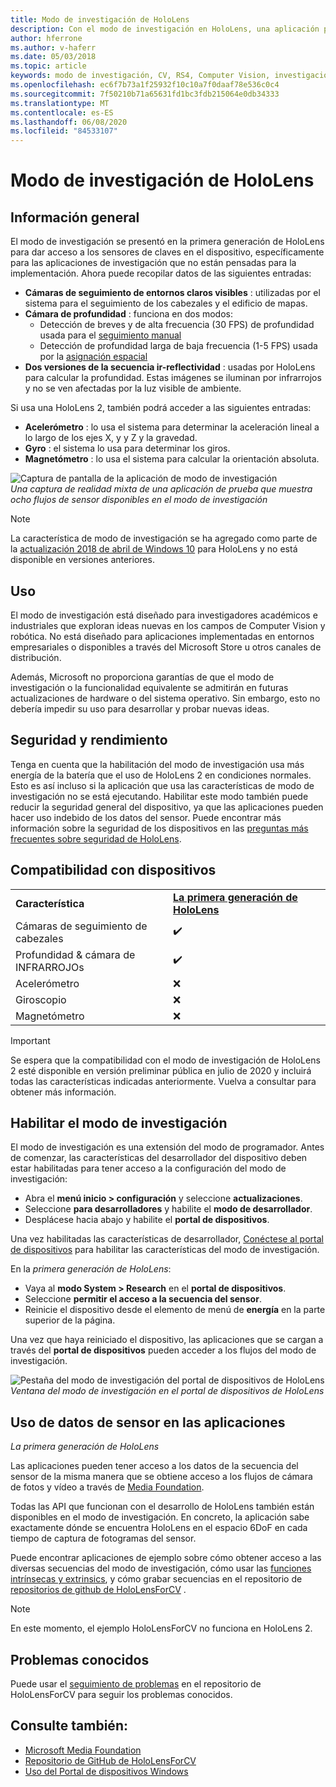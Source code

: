 ```yaml
---
title: Modo de investigación de HoloLens
description: Con el modo de investigación en HoloLens, una aplicación puede acceder a las secuencias de sensor del dispositivo clave (profundidad, seguimiento del entorno y interreflectividad de INFRARROJOs).
author: hferrone
ms.author: v-haferr
ms.date: 05/03/2018
ms.topic: article
keywords: modo de investigación, CV, RS4, Computer Vision, investigación, HoloLens, HoloLens 2
ms.openlocfilehash: ec6f7b73a1f25932f10c10a7f0daaf78e536c0c4
ms.sourcegitcommit: 7f50210b71a65631fd1bc3fdb215064e0db34333
ms.translationtype: MT
ms.contentlocale: es-ES
ms.lasthandoff: 06/08/2020
ms.locfileid: "84533107"
---
```

# <a name="hololens-research-mode"></a>Modo de investigación de HoloLens

## <a name="overview"></a>Información general

El modo de investigación se presentó en la primera generación de HoloLens para dar acceso a los sensores de claves en el dispositivo, específicamente para las aplicaciones de investigación que no están pensadas para la implementación. Ahora puede recopilar datos de las siguientes entradas:

* **Cámaras de seguimiento de entornos claros visibles** : utilizadas por el sistema para el seguimiento de los cabezales y el edificio de mapas.
* **Cámara de profundidad** : funciona en dos modos:  
    + Detección de breves y de alta frecuencia (30 FPS) de profundidad usada para el [seguimiento manual](interaction-fundamentals.md)
    + Detección de profundidad larga de baja frecuencia (1-5 FPS) usada por la [asignación espacial](spatial-mapping.md)
* **Dos versiones de la secuencia ir-reflectividad** : usadas por HoloLens para calcular la profundidad. Estas imágenes se iluminan por infrarrojos y no se ven afectadas por la luz visible de ambiente.

Si usa una HoloLens 2, también podrá acceder a las siguientes entradas:

* **Acelerómetro** : lo usa el sistema para determinar la aceleración lineal a lo largo de los ejes X, y y Z y la gravedad.
* **Gyro** : el sistema lo usa para determinar los giros.
* **Magnetómetro** : lo usa el sistema para calcular la orientación absoluta.

![Captura de pantalla de la aplicación de modo de investigación](images/sensor-stream-viewer.jpg)<br>
*Una captura de realidad mixta de una aplicación de prueba que muestra ocho flujos de sensor disponibles en el modo de investigación*

> [!NOTE]
> La característica de modo de investigación se ha agregado como parte de la [actualización 2018 de abril de Windows 10](release-notes-april-2018.md) para HoloLens y no está disponible en versiones anteriores.

## <a name="usage"></a>Uso

El modo de investigación está diseñado para investigadores académicos e industriales que exploran ideas nuevas en los campos de Computer Vision y robótica.  No está diseñado para aplicaciones implementadas en entornos empresariales o disponibles a través del Microsoft Store u otros canales de distribución.

Además, Microsoft no proporciona garantías de que el modo de investigación o la funcionalidad equivalente se admitirán en futuras actualizaciones de hardware o del sistema operativo. Sin embargo, esto no debería impedir su uso para desarrollar y probar nuevas ideas.

## <a name="security-and-performance"></a>Seguridad y rendimiento

Tenga en cuenta que la habilitación del modo de investigación usa más energía de la batería que el uso de HoloLens 2 en condiciones normales. Esto es así incluso si la aplicación que usa las características de modo de investigación no se está ejecutando.  Habilitar este modo también puede reducir la seguridad general del dispositivo, ya que las aplicaciones pueden hacer uso indebido de los datos del sensor.  Puede encontrar más información sobre la seguridad de los dispositivos en las [preguntas más frecuentes sobre seguridad de HoloLens](https://docs.microsoft.com/hololens/hololens-faq-security).  


## <a name="device-support"></a>Compatibilidad con dispositivos

<table>
    <colgroup>
    <col width="50%" />
    <col width="50%" />
    <!-- <col width="33%" /> -->
    </colgroup>
    <tr>
        <td><strong>Característica</strong></td>
        <td><a href="hololens-hardware-details.md"><strong>La primera generación de HoloLens</strong></a></td>
        <!-- <td><a href="hololens2-hardware.md"><strong>HoloLens 2</strong></a></td> -->
    </tr>
     <tr>
        <td>Cámaras de seguimiento de cabezales</td>
        <td>✔️</td>
        <!-- <td>❌</td> -->
    </tr>
    <tr>
        <td>Profundidad & cámara de INFRARROJOs</td>
        <td>✔️</td>
        <!-- <td>❌</td> -->
    </tr>
    <tr>
        <td>Acelerómetro</td>
        <td>❌</td>
        <!-- <td>❌</td> -->
    </tr>
    <tr>
        <td>Giroscopio</td>
        <td>❌</td>
        <!-- <td>❌</td> -->
    </tr>
    <tr>
        <td>Magnetómetro</td>
        <td>❌</td>
        <!-- <td>❌</td> -->
    </tr>
</table>

> [!IMPORTANT]
> Se espera que la compatibilidad con el modo de investigación de HoloLens 2 esté disponible en versión preliminar pública en julio de 2020 y incluirá todas las características indicadas anteriormente. Vuelva a consultar para obtener más información. 

## <a name="enabling-research-mode"></a>Habilitar el modo de investigación

El modo de investigación es una extensión del modo de programador. Antes de comenzar, las características del desarrollador del dispositivo deben estar habilitadas para tener acceso a la configuración del modo de investigación: 

* Abra el **menú inicio > configuración** y seleccione **actualizaciones**.
* Seleccione **para desarrolladores** y habilite el **modo de desarrollador**.
* Desplácese hacia abajo y habilite el **portal de dispositivos**.

Una vez habilitadas las características de desarrollador, [Conéctese al portal de dispositivos](https://docs.microsoft.com/windows/uwp/debug-test-perf/device-portal-hololens) para habilitar las características del modo de investigación.

En la *primera generación de HoloLens*:

* Vaya al **modo System > Research** en el **portal de dispositivos**.
* Seleccione **permitir el acceso a la secuencia del sensor**.
* Reinicie el dispositivo desde el elemento de menú de **energía** en la parte superior de la página.

Una vez que haya reiniciado el dispositivo, las aplicaciones que se cargan a través del **portal de dispositivos** pueden acceder a los flujos del modo de investigación.

![Pestaña del modo de investigación del portal de dispositivos de HoloLens](images/ResearchModeDevPortal.png)<br>
*Ventana del modo de investigación en el portal de dispositivos de HoloLens*

## <a name="using-sensor-data-in-your-apps"></a>Uso de datos de sensor en las aplicaciones

*La primera generación de HoloLens*

Las aplicaciones pueden tener acceso a los datos de la secuencia del sensor de la misma manera que se obtiene acceso a los flujos de cámara de fotos y vídeo a través de [Media Foundation](https://msdn.microsoft.com/library/windows/desktop/ms694197). 

Todas las API que funcionan con el desarrollo de HoloLens también están disponibles en el modo de investigación. En concreto, la aplicación sabe exactamente dónde se encuentra HoloLens en el espacio 6DoF en cada tiempo de captura de fotogramas del sensor.

Puede encontrar aplicaciones de ejemplo sobre cómo obtener acceso a las diversas secuencias del modo de investigación, cómo usar las [funciones intrínsecas y extrinsics](https://docs.microsoft.com/windows/mixed-reality/locatable-camera#locating-the-device-camera-in-the-world), y cómo grabar secuencias en el repositorio de [repositorios de github de HoloLensForCV](https://github.com/Microsoft/HoloLensForCV) .

 > [!NOTE]
 > En este momento, el ejemplo HoloLensForCV no funciona en HoloLens 2.

## <a name="known-issues"></a>Problemas conocidos

Puede usar el [seguimiento de problemas](https://github.com/Microsoft/HololensForCV/issues) en el repositorio de HoloLensForCV para seguir los problemas conocidos.

## <a name="see-also"></a>Consulte también:

* [Microsoft Media Foundation](https://msdn.microsoft.com/library/windows/desktop/ms694197)
* [Repositorio de GitHub de HoloLensForCV](https://github.com/Microsoft/HoloLensForCV)
* [Uso del Portal de dispositivos Windows](using-the-windows-device-portal.md)

